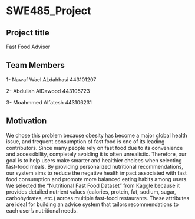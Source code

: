 # SWE485_Project

## Project title
Fast Food Advisor

## Team Members
1- Nawaf Wael ALdahhasi 443101207

2- Abdullah AlDawood 443105723

3- Moahmmed Alfatesh 443106231

## Motivation
We chose this problem because obesity has become a major global health issue, and frequent consumption of fast food is one of its leading contributors. Since many people rely on fast food due to its convenience and accessibility, completely avoiding it is often unrealistic. Therefore, our goal is to help users make smarter and healthier choices when selecting fast-food meals. By providing personalized nutritional recommendations, our system aims to reduce the negative health impact associated with fast food consumption and promote more balanced eating habits among users. We selected the “Nutritional Fast Food Dataset” from Kaggle because it provides detailed nutrient values (calories, protein, fat, sodium, sugar, carbohydrates, etc.) across multiple fast-food restaurants. These attributes are ideal for building an advice system that tailors recommendations to each user’s nutritional needs.
